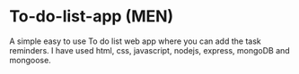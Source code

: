 # To-do-list-app (MEN)
A simple easy to use To do list web app where you can add the task reminders.
I have used html, css, javascript, nodejs, express, mongoDB and mongoose.
